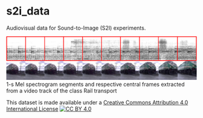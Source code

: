 # s2i_data

Audiovisual data for Sound-to-Image (S2I) experiments.

![1-s Mel spectrogram segments and respective central frames extracted from a video track of the class Rail transport.](images/spectrogram_segments_and_video_frames.png)
1-s Mel spectrogram segments and respective central frames extracted from a video track of the class Rail transport

This dataset is made available under a [Creative Commons Attribution 4.0 International License][cc-by] [![CC BY 4.0][cc-by-image]][cc-by]

[cc-by]: http://creativecommons.org/licenses/by/4.0/
[cc-by-image]: https://i.creativecommons.org/l/by/4.0/88x15.png
